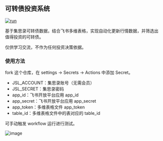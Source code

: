 ## 可转债投资系统

[![run](https://github.com/xdlrt/kzz-crawler/actions/workflows/run.yml/badge.svg?branch=main)](https://github.com/xdlrt/kzz-crawler/actions/workflows/run.yml)

基于集思录可转债数据，结合飞书多维表格，实现自动化更新行情数据，并筛选出值得投资的可转债。

仅供学习交流，不作为任何投资决策依据。

### 使用方法

fork 这个仓库，在 settings -> Secrets -> Actions 中添加 Secret。

- JSL_ACCOUNT：集思录账号（无需会员）
- JSL_SECRET：集思录密码
- app_id：飞书开放平台应用 app_id
- app_secret：飞书开放平台应用 app_secret
- app_token：多维表格文件 app_token
- table_id：多维表格文件中的表对应的 table_id

可手动触发 workflow 运行进行测试。

![image](https://user-images.githubusercontent.com/13093537/200153872-1be4aa00-66bc-46a2-8fbe-6f06c034a30e.png)
